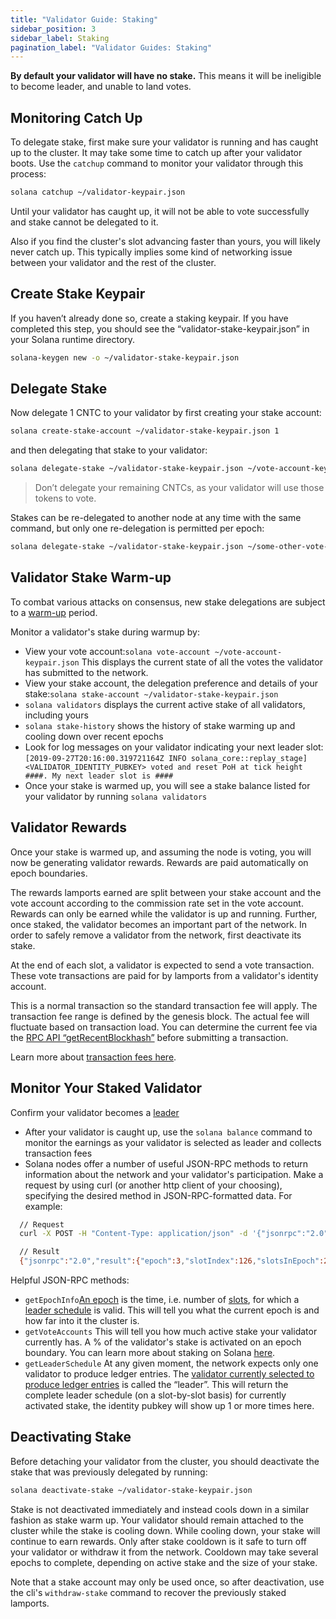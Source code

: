```yaml
---
title: "Validator Guide: Staking"
sidebar_position: 3
sidebar_label: Staking
pagination_label: "Validator Guides: Staking"
---
```


**By default your validator will have no stake.** This means it will be
ineligible to become leader, and unable to land votes.

## Monitoring Catch Up

To delegate stake, first make sure your validator is running and has caught up
to the cluster. It may take some time to catch up after your validator boots.
Use the `catchup` command to monitor your validator through this process:

```bash
solana catchup ~/validator-keypair.json
```

Until your validator has caught up, it will not be able to vote successfully and
stake cannot be delegated to it.

Also if you find the cluster's slot advancing faster than yours, you will likely
never catch up. This typically implies some kind of networking issue between
your validator and the rest of the cluster.

## Create Stake Keypair

If you haven’t already done so, create a staking keypair. If you have completed
this step, you should see the “validator-stake-keypair.json” in your Solana
runtime directory.

```bash
solana-keygen new -o ~/validator-stake-keypair.json
```

## Delegate Stake

Now delegate 1 CNTC to your validator by first creating your stake account:

```bash
solana create-stake-account ~/validator-stake-keypair.json 1
```

and then delegating that stake to your validator:

```bash
solana delegate-stake ~/validator-stake-keypair.json ~/vote-account-keypair.json
```

> Don’t delegate your remaining CNTCs, as your validator will use those tokens to
> vote.

Stakes can be re-delegated to another node at any time with the same command,
but only one re-delegation is permitted per epoch:

```bash
solana delegate-stake ~/validator-stake-keypair.json ~/some-other-vote-account-keypair.json
```

## Validator Stake Warm-up

To combat various attacks on consensus, new stake delegations are subject to a
[warm-up](https://solana.com/docs/economics/staking/stake-accounts#delegation-warmup-and-cooldown) period.

Monitor a validator's stake during warmup by:

- View your vote account:`solana vote-account ~/vote-account-keypair.json` This
  displays the current state of all the votes the validator has submitted to the
  network.
- View your stake account, the delegation preference and details of your
  stake:`solana stake-account ~/validator-stake-keypair.json`
- `solana validators` displays the current active stake of all validators,
  including yours
- `solana stake-history` shows the history of stake warming up and cooling down
  over recent epochs
- Look for log messages on your validator indicating your next leader slot:
  `[2019-09-27T20:16:00.319721164Z INFO solana_core::replay_stage] <VALIDATOR_IDENTITY_PUBKEY> voted and reset PoH at tick height ####. My next leader slot is ####`
- Once your stake is warmed up, you will see a stake balance listed for your
  validator by running `solana validators`

## Validator Rewards

Once your stake is warmed up, and assuming the node is voting, you will now be
generating validator rewards. Rewards are paid automatically on epoch
boundaries.

The rewards lamports earned are split between your stake account and the vote
account according to the commission rate set in the vote account. Rewards can
only be earned while the validator is up and running. Further, once staked, the
validator becomes an important part of the network. In order to safely remove a
validator from the network, first deactivate its stake.

At the end of each slot, a validator is expected to send a vote transaction.
These vote transactions are paid for by lamports from a validator's identity
account.

This is a normal transaction so the standard transaction fee will apply. The
transaction fee range is defined by the genesis block. The actual fee will
fluctuate based on transaction load. You can determine the current fee via the
[RPC API “getRecentBlockhash”](https://solana.com/docs/rpc/deprecated/getrecentblockhash) before submitting
a transaction.

Learn more about
[transaction fees here](../../implemented-proposals/transaction-fees.md).

## Monitor Your Staked Validator

Confirm your validator becomes a
[leader](https://solana.com/docs/terminology#leader)

- After your validator is caught up, use the `solana balance` command to monitor
  the earnings as your validator is selected as leader and collects transaction
  fees
- Solana nodes offer a number of useful JSON-RPC methods to return information
  about the network and your validator's participation. Make a request by using
  curl \(or another http client of your choosing\), specifying the desired
  method in JSON-RPC-formatted data. For example:

```bash
  // Request
  curl -X POST -H "Content-Type: application/json" -d '{"jsonrpc":"2.0","id":1, "method":"getEpochInfo"}' http://localhost:8899

  // Result
  {"jsonrpc":"2.0","result":{"epoch":3,"slotIndex":126,"slotsInEpoch":256},"id":1}
```

Helpful JSON-RPC methods:

- `getEpochInfo`[An epoch](https://solana.com/docs/terminology#epoch) is the
  time, i.e. number of [slots](https://solana.com/docs/terminology#slot), for
  which a [leader schedule](https://solana.com/docs/terminology#leader-schedule)
  is valid. This will tell you what the current epoch is and how far into it the
  cluster is.
- `getVoteAccounts` This will tell you how much active stake your validator
  currently has. A % of the validator's stake is activated on an epoch boundary.
  You can learn more about staking on Solana
  [here](../../consensus/stake-delegation-and-rewards.md).
- `getLeaderSchedule` At any given moment, the network expects only one
  validator to produce ledger entries. The
  [validator currently selected to produce ledger entries](../../consensus/leader-rotation.md#leader-rotation)
  is called the “leader”. This will return the complete leader schedule \(on a
  slot-by-slot basis\) for currently activated stake, the identity pubkey will
  show up 1 or more times here.

## Deactivating Stake

Before detaching your validator from the cluster, you should deactivate the
stake that was previously delegated by running:

```bash
solana deactivate-stake ~/validator-stake-keypair.json
```

Stake is not deactivated immediately and instead cools down in a similar fashion
as stake warm up. Your validator should remain attached to the cluster while the
stake is cooling down. While cooling down, your stake will continue to earn
rewards. Only after stake cooldown is it safe to turn off your validator or
withdraw it from the network. Cooldown may take several epochs to complete,
depending on active stake and the size of your stake.

Note that a stake account may only be used once, so after deactivation, use the
cli's `withdraw-stake` command to recover the previously staked lamports.

